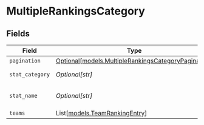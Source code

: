 # MultipleRankingsCategory


## Fields

| Field                                                                                                  | Type                                                                                                   | Required                                                                                               | Description                                                                                            | Example                                                                                                |
| ------------------------------------------------------------------------------------------------------ | ------------------------------------------------------------------------------------------------------ | ------------------------------------------------------------------------------------------------------ | ------------------------------------------------------------------------------------------------------ | ------------------------------------------------------------------------------------------------------ |
| `pagination`                                                                                           | [Optional[models.MultipleRankingsCategoryPagination]](../models/multiplerankingscategorypagination.md) | :heavy_minus_sign:                                                                                     | N/A                                                                                                    |                                                                                                        |
| `stat_category`                                                                                        | *Optional[str]*                                                                                        | :heavy_minus_sign:                                                                                     | Category of statistic                                                                                  | scoring                                                                                                |
| `stat_name`                                                                                            | *Optional[str]*                                                                                        | :heavy_minus_sign:                                                                                     | Name of specific statistic                                                                             | averagePointsScored                                                                                    |
| `teams`                                                                                                | List[[models.TeamRankingEntry](../models/teamrankingentry.md)]                                         | :heavy_minus_sign:                                                                                     | N/A                                                                                                    |                                                                                                        |